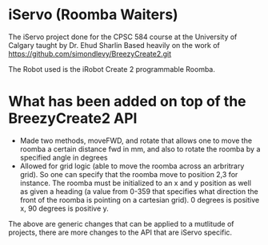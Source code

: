 # iServo (Roomba Waiters)

The iServo project done for the CPSC 584 course at the University of Calgary taught by Dr. Ehud Sharlin
Based heavily on the work of https://github.com/simondlevy/BreezyCreate2.git

The Robot used is the iRobot Create 2 programmable Roomba.

# What has been added on top of the BreezyCreate2 API
  - Made two methods, moveFWD, and rotate that allows one to move the roomba a certain distance fwd in mm, and also to rotate the roomba by a specified angle in degrees  
  - Allowed for grid logic (able to move the roomba across an arbritrary grid). So one can specify that the roomba move to position 2,3 for instance. 
    The roomba must be initialized to an x and y position as well as given a heading (a value from 0-359 that specifies what direction the front of the roomba is pointing on a cartesian grid). 0 degrees is positive x, 90 degrees is positive y.

The above are generic changes that can be applied to a mutlitude of projects, there are more changes to the API that are iServo specific.
